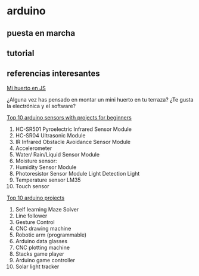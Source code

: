 # arduino
## puesta en marcha

## tutorial

## referencias interesantes

[Mi huerto en JS](https://www.youtube.com/watch?v=0ZxcSi_JHOY&feature=em-subs_digest-vrecs)

¿Alguna vez has pensado en montar un mini huerto en tu terraza? ¿Te gusta la electrónica y el software?

[Top 10 arduino sensors with projects for beginners](https://www.youtube.com/watch?v=cAKnTSJb-SE&feature=em-subs_digest-vrecs)
01. HC-SR501 Pyroelectric Infrared Sensor Module
02. HC-SR04 Ultrasonic Module
03. IR Infrared Obstacle Avoidance Sensor Module
04. Accelerometer
05. Water/ Rain/Liquid Sensor Module
06. Moisture sensor:
07. Humidity Sensor Module
08. Photoresistor Sensor Module Light Detection Light
09. Temperature sensor LM35
10. Touch sensor

[Top 10 arduino projects](https://www.youtube.com/watch?v=0XTcJ5-0u00&feature=em-subs_digest-vrecs)
01. Self learning Maze Solver
02. Line follower
03. Gesture Control
04. CNC drawing machine
05. Robotic arm (programmable)
06. Arduino data glasses
07. CNC plotting machine
08. Stacks game player
09. Arduino game controller
10. Solar light tracker
